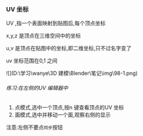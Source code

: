 ### UV 坐标

UV ,指一个表面映射到贴图后,每个顶点坐标

x,y,z 是顶点在三维空间中的坐标

u,v 是顶点在贴图中的坐标,即二维坐标,只不过名字变了



uv 坐标范围在0,1 之间

![](D:\学习\wanye\3D 建模\Blender\笔记\img\98-1.png)



###### 练习:在左侧的UV 编辑器中

1. 点模式,选中一个顶点,按n 键查看顶点的UV 坐标
2. 面模式,选中并移动一个面,观察右侧的显示

注意:左侧不要点`同步`按钮